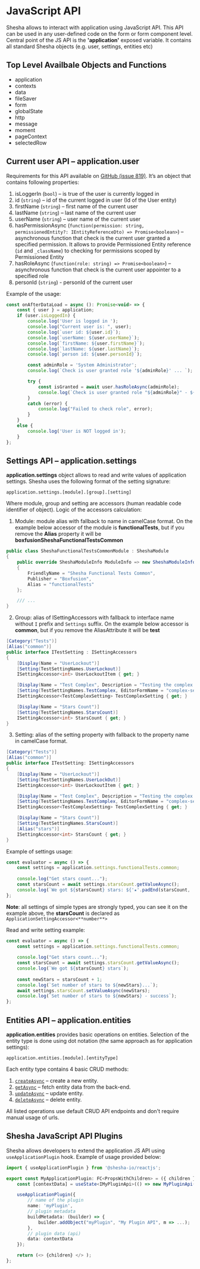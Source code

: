 # JavaScript API

Shesha allows to interact with application using JavaScript API. This API can be used in any user-defined code on the form or form component level.
Central point of the JS API is the **'application'** exposed variable. It contains all standard Shesha objects (e.g. user, settings, entities etc)

## Top Level Availbale Objects and Functions  

- application
- contexts
- data
- fileSaver
- form
- globalState
- http
- message
- moment
- pageContext
- selectedRow

## Current user API – application.user

Requirements for this API available on [GitHub (issue 819)](https://github.com/shesha-io/shesha-framework/issues/819). It’s an object that contains following properties:

1. isLoggerIn (`bool`) – is true of the user is currently logged in
2. id (`string`) – id of the current logged in user (Id of the User entity)
3. firstName (`string`) – first name of the current user
4. lastName (`string`) – last name of the current user
5. userName (`string`) – user name of the current user
6. hasPermissionAsync (`function(permission: string, permissionedEntity?: IEntityReferenceDto) => Promise<boolean>`) – asynchronous function that check is the current user granted a specified permission. It allows to provide Permissioned Entity reference (`id` and `_className`) to checking for permissions scoped by Permissioned Entity
7. hasRoleAsync (`function(role: string) => Promise<boolean>`) – asynchronous function that check is the current user appointer to a specified role
8. personId (`string`) - personId of the current user

Example of the usage:

```javascript
const onAfterDataLoad = async (): Promise<void> => {
    const { user } = application;
    if (user.isLoggedIn) {
        console.log('User is logged in ');
        console.log("Current user is: ", user);
        console.log(`user id: ${user.id}`);
        console.log(`userName: ${user.userName}`);
        console.log(`firstName: ${user.firstName}`);
        console.log(`lastName: ${user.lastName}`);
        console.log(`person id: ${user.personId}`);

        const adminRole = 'System Administrator';
        console.log(`Check is user granted role '${adminRole}' ... `);

        try {
            const isGranted = await user.hasRoleAsync(adminRole);
            console.log(`Check is user granted role "${adminRole}" - ${isGranted ? "✅" : "❌"}`);
        }
        catch (error) {
            console.log("Failed to check role", error);
        }
    }
    else {
        console.log('User is NOT logged in');
    }
};
```

## Settings API – application.settings

**application.settings** object allows to read and write values of application settings. Shesha uses the following format of the setting signature:

    application.settings.[module].[group].[setting]

Where module, group and setting are accessors (human readable code identifier of object). Logic of the accessors calculation:

1. Module: module alias with fallback to name in camelCase format. On the example below accessor of the module is **functionalTests**, but if you remove the **Alias** property it will be **boxfusionSheshaFunctionalTestsCommon**

```csharp
public class SheshaFunctionalTestsCommonModule : SheshaModule
{
    public override SheshaModuleInfo ModuleInfo => new SheshaModuleInfo("Boxfusion.SheshaFunctionalTests.Common")
    {
        FriendlyName = "Shesha Functional Tests Common",
        Publisher = "Boxfusion",
        Alias = "functionalTests"
    };

    /// ...
}
```

2. Group: alias of ISettingAccessors with fallback to interface name without `I` prefix and `Settings` suffix. On the example below accessor is **common**, but if you remove the AliasAttribute it will be **test**

```csharp
[Category("Tests")]
[Alias("common")]
public interface ITestSetting : ISettingAccessors
{
    [Display(Name = "UserLockout")]
    [Setting(TestSettingNames.UserLockout)]
    ISettingAccessor<int> UserLockoutItem { get; }

    [Display(Name = "Test Complex", Description = "Testing the complex setting item")]
    [Setting(TestSettingNames.TestComplex, EditorFormName = "complex-setting-test")]
    ISettingAccessor<TestComplexSetting> TestComplexSetting { get; }

    [Display(Name = "Stars Count")]
    [Setting(TestSettingNames.StarsCount)]
    ISettingAccessor<int> StarsCount { get; }
}
```

3. Setting: alias of the setting property with fallback to the property name in camelCase format.

```csharp
[Category("Tests")]
[Alias("common")]
public interface ITestSetting: ISettingAccessors
{
    [Display(Name = "UserLockout")]
    [Setting(TestSettingNames.UserLockOut)]
    ISettingAccessor<int> UserLockoutItem { get; }

    [Display(Name = "Test Complex", Description = "Testing the complex setting item")]
    [Setting(TestSettingNames.TestComplex, EditorFormName = "complex-setting-test")]
    ISettingAccessor<TestComplexSetting> TestComplexSetting { get; }

    [Display(Name = "Stars Count")]
    [Setting(TestSettingNames.StarsCount)]
    [Alias("stars")]
    ISettingAccessor<int> StarsCount { get; }
}
```

Example of settings usage:

```javascript
const evaluator = async () => {
    const settings = application.settings.functionalTests.common;
    
    console.log("Get stars count...");
    const starsCount = await settings.starsCount.getValueAsync();
    console.log(`We got ${starsCount} stars: ${'★'.padEnd(starsCount, '★')}`);
};
```

**Note**: all settings of simple types are strongly typed, you can see it on the example above, the **starsCount** is declared as `ApplicationSettingAccessor<**number**>`

Read and write setting example:

```javascript
const evaluator = async () => {
    const settings = application.settings.functionalTests.common;
    
    console.log("Get stars count...");
    const starsCount = await settings.starsCount.getValueAsync();
    console.log(`We got ${starsCount} stars`);
    
    const newStars = starsCount + 1;
    console.log(`Set number of stars to ${newStars}...`);
    await settings.starsCount.setValueAsync(newStars);
    console.log(`Set number of stars to ${newStars} - success`);
};
```

## Entities API – application.entities

**application.entities** provides basic operations on entities. Selection of the entity type is done using dot notation (the same approach as for application settings):

    application.entities.[module].[entityType]

Each entity type contains 4 basic CRUD methods:

1. [`createAsync`](/docs/front-end-basics/javascript-api/application/entities#createasync) – create a new entity.
2. [`getAsync`](/docs/front-end-basics/javascript-api/application/entities#getasync) – fetch entity data from the back-end.
3. [`updateAsync`](/docs/front-end-basics/javascript-api/application/entities#updateasync) – update entity.
4. [`deleteAsync`](/docs/front-end-basics/javascript-api/application/entities#deleteasync) – delete entity.

All listed operations use default CRUD API endpoints and don't require manual usage of urls.

## Shesha JavaScript API Plugins

Shesha allows developers to extend the application JS API using `useApplicationPlugin` hook. Example of usage provided below:

```typescript
import { useApplicationPlugin } from '@shesha-io/reactjs';

export const MyApplicationPlugin: FC<PropsWithChildren> = ({ children }) => {
    const [contextData] = useState<IMyPluginApi>(() => new MyPluginApi());

    useApplicationPlugin({
        // name of the plugin
        name: 'myPlugin',
        // plugin metadata
        buildMetadata: (builder) => {
            builder.addObject("myPlugin", "My Plugin API", m => ...);
        },
        // plugin data (api)
        data: contextData
    });

    return (<> {children} </> );
};
```
